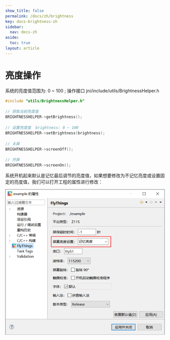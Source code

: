 ```yaml
---
show_title: false
permalink: /docs/zh/brightness
key: docs-brightness-zh
sidebar:
  nav: docs-zh
aside:
  toc: true
layout: article
---
```

# 亮度操作
系统的亮度值范围为: 0 ~ 100 ;
操作接口 jni/include/utils/BrightnessHelper.h
```c++
#include "utils/BrightnessHelper.h"

// 获取当前亮度值
BRIGHTNESSHELPER->getBrightness();

// 设置亮度值  brightness: 0 ~ 100
BRIGHTNESSHELPER->setBrightness(brightness);

// 关屏
BRIGHTNESSHELPER->screenOff();

// 开屏
BRIGHTNESSHELPER->screenOn();
```

系统开机起来默认是记忆最后调节的亮度值，如果想要修改为不记忆亮度或设置固定的亮度值，我们可以打开工程的属性进行修改：  

![](images/property_brightness.png)